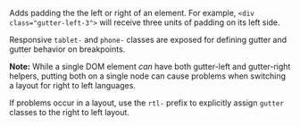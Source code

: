 Adds padding the the left or right of an element. For example, `<div class="gutter-left-3">` will receive three units of padding on its left side.

Responsive `tablet-` and `phone-` classes are exposed for defining gutter and gutter behavior on breakpoints.

**Note:** While a single DOM element *can* have both gutter-left and gutter-right helpers, putting both on a single node can cause problems when switching a layout for right to left languages.

If problems occur in a layout, use the `rtl-` prefix to explicitly assign `gutter` classes to the right to left layout.


